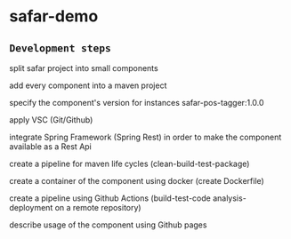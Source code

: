 # safar-demo
## `Development steps`
split safar project into small components

add every component into a maven project

specify the component's version for instances safar-pos-tagger:1.0.0

apply VSC (Git/Github)

integrate Spring Framework (Spring Rest) in order to make the component available as a Rest Api

create a pipeline for maven life cycles (clean-build-test-package)

create a container of the component using docker (create Dockerfile)

create a pipeline using Github Actions (build-test-code analysis- deployment on a remote repository)

describe usage of the component using Github pages

